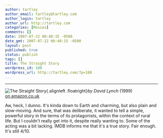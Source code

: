 ```yaml
---
author: tartley
author_email: tartley@tartley.com
author_login: tartley
author_url: http://tartley.com
categories: [Movies]
comments: []
date: 2007-07-22 00:40:15 -0500
date_gmt: 2007-07-22 00:40:15 -0500
layout: post
published: true
status: publish
tags: []
title: The Straight Story
wordpress_id: 188
wordpress_url: http://tartley.com/?p=188
...
```

---

![The Straight
Story](http://tartley.com/wp-content/uploads/2007/07/thestraightstory.jpg){.alignleft
.floatright}*by David Lynch* (1999)\
[on amazon.co.uk](http://imdb.com/title/tt0166896/)

Aw, heck, I dunno. It's kinda down to Earth and charming, but also plain
and slow-moving. And sure, that was deliberate, it wanted to tell a
simple, powerful story in the terms of its protagonists, within the
context of rural life. But I couldn't really get into it, despite really
wanting to. Some of the acting was a bit lacking. IMDB informs me that
it's a true story. Fair enough. It's still 4/10.
